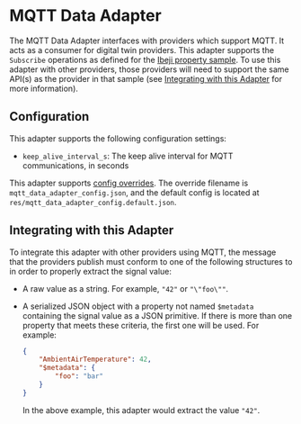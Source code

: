 # MQTT Data Adapter

The MQTT Data Adapter interfaces with providers which support MQTT. It acts as a consumer for digital twin providers. This adapter supports the `Subscribe` operations as defined for the [Ibeji property sample](https://github.com/eclipse-ibeji/ibeji/tree/main/samples/property). To use this adapter with other providers, those providers will need to support the same API(s) as the provider in that sample (see [Integrating with this Adapter](#integrating-with-this-adapter) for more information).

## Configuration

This adapter supports the following configuration settings:

- `keep_alive_interval_s`: The keep alive interval for MQTT communications, in seconds

This adapter supports [config overrides](../../../docs/config-overrides.md). The override filename is `mqtt_data_adapter_config.json`, and the default config is located at `res/mqtt_data_adapter_config.default.json`.

## Integrating with this Adapter

To integrate this adapter with other providers using MQTT, the message that the providers publish must conform to one of the following structures to in order to properly extract the signal value:

- A raw value as a string. For example, `"42"` or `"\"foo\""`.
<!--alex ignore savage-->
- A serialized JSON object with a property not named `$metadata` containing the signal value as a JSON primitive. If there is more than one property that meets these criteria, the first one will be used. For example:

    ```json
    {
        "AmbientAirTemperature": 42,
        "$metadata": {
            "foo": "bar"
        }
    }
    ```

    In the above example, this adapter would extract the value `"42"`.
